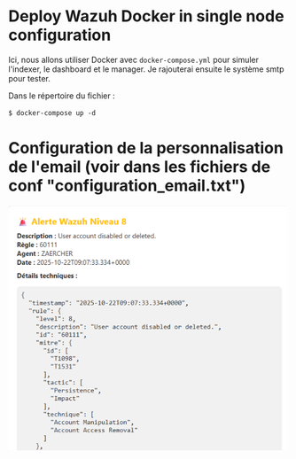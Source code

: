 # Deploy Wazuh Docker in single node configuration

Ici, nous allons utiliser Docker avec `docker-compose.yml` pour simuler l'indexer, le dashboard et le manager. Je rajouterai ensuite le système smtp pour tester.

Dans le répertoire du fichier :

```
$ docker-compose up -d
```


# Configuration de la personnalisation de l'email (voir dans les fichiers de conf "configuration_email.txt")
![alt text](screenshots/image.png)